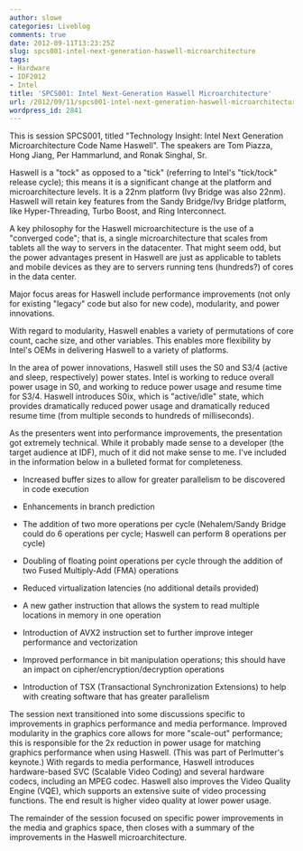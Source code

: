 ```yaml
---
author: slowe
categories: Liveblog
comments: true
date: 2012-09-11T13:23:25Z
slug: spcs001-intel-next-generation-haswell-microarchitecture
tags:
- Hardware
- IDF2012
- Intel
title: 'SPCS001: Intel Next-Generation Haswell Microarchitecture'
url: /2012/09/11/spcs001-intel-next-generation-haswell-microarchitecture/
wordpress_id: 2841
---
```


This is session SPCS001, titled "Technology Insight: Intel Next Generation Microarchitecture Code Name Haswell". The speakers are Tom Piazza, Hong Jiang, Per Hammarlund, and Ronak Singhal, Sr.

Haswell is a "tock" as opposed to a "tick" (referring to Intel's "tick/tock" release cycle); this means it is a significant change at the platform and microarchitecture levels. It is a 22nm platform (Ivy Bridge was also 22nm). Haswell will retain key features from the Sandy Bridge/Ivy Bridge platform, like Hyper-Threading, Turbo Boost, and Ring Interconnect.

A key philosophy for the Haswell microarchitecture is the use of a "converged code"; that is, a single microarchitecture that scales from tablets all the way to servers in the datacenter. That might seem odd, but the power advantages present in Haswell are just as applicable to tablets and mobile devices as they are to servers running tens (hundreds?) of cores in the data center.

Major focus areas for Haswell include performance improvements (not only for existing "legacy" code but also for new code), modularity, and power innovations.

With regard to modularity, Haswell enables a variety of permutations of core count, cache size, and other variables. This enables more flexibility by Intel's OEMs in delivering Haswell to a variety of platforms.

In the area of power innovations, Haswell still uses the S0 and S3/4 (active and sleep, respectively) power states. Intel is working to reduce overall power usage in S0, and working to reduce power usage and resume time for S3/4. Haswell introduces S0ix, which is "active/idle" state, which provides dramatically reduced power usage and dramatically reduced resume time (from multiple seconds to hundreds of milliseconds).

As the presenters went into performance improvements, the presentation got extremely technical. While it probably made sense to a developer (the target audience at IDF), much of it did not make sense to me. I've included in the information below in a bulleted format for completeness.

* Increased buffer sizes to allow for greater parallelism to be discovered in code execution

* Enhancements in branch prediction

* The addition of two more operations per cycle (Nehalem/Sandy Bridge could do 6 operations per cycle; Haswell can perform 8 operations per cycle)

* Doubling of floating point operations per cycle through the addition of two Fused Multiply-Add (FMA) operations

* Reduced virtualization latencies (no additional details provided)

* A new gather instruction that allows the system to read multiple locations in memory in one operation

* Introduction of AVX2 instruction set to further improve integer performance and vectorization

* Improved performance in bit manipulation operations; this should have an impact on cipher/encryption/decryption operations

* Introduction of TSX (Transactional Synchronization Extensions) to help with creating software that has greater parallelism

The session next transitioned into some discussions specific to improvements in graphics performance and media performance. Improved modularity in the graphics core allows for more "scale-out" performance; this is responsible for the 2x reduction in power usage for matching graphics performance when using Haswell. (This was part of Perlmutter's keynote.) With regards to media performance, Haswell introduces hardware-based SVC (Scalable Video Coding) and several hardware codecs, including an MPEG codec. Haswell also improves the Video Quality Engine (VQE), which supports an extensive suite of video processing functions. The end result is higher video quality at lower power usage.

The remainder of the session focused on specific power improvements in the media and graphics space, then closes with a summary of the improvements in the Haswell microarchitecture.
